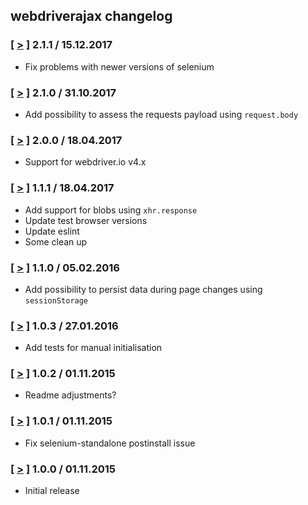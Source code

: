 ## webdriverajax changelog

### [ [>](https://github.com/chmanie/webdriverajax/tree/v2.1.1) ] 2.1.1 / 15.12.2017
* Fix problems with newer versions of selenium

### [ [>](https://github.com/chmanie/webdriverajax/tree/v2.1.0) ] 2.1.0 / 31.10.2017
* Add possibility to assess the requests payload using `request.body`

### [ [>](https://github.com/chmanie/webdriverajax/tree/v2.0.0) ] 2.0.0 / 18.04.2017
* Support for webdriver.io v4.x

### [ [>](https://github.com/chmanie/webdriverajax/tree/v1.1.1) ] 1.1.1 / 18.04.2017
* Add support for blobs using `xhr.response`
* Update test browser versions
* Update eslint
* Some clean up

### [ [>](https://github.com/chmanie/webdriverajax/tree/v1.1.0) ] 1.1.0 / 05.02.2016
* Add possibility to persist data during page changes using `sessionStorage`

### [ [>](https://github.com/chmanie/webdriverajax/tree/v1.0.3) ] 1.0.3 / 27.01.2016
* Add tests for manual initialisation

### [ [>](https://github.com/chmanie/webdriverajax/tree/v1.0.2) ] 1.0.2 / 01.11.2015
* Readme adjustments?

### [ [>](https://github.com/chmanie/webdriverajax/tree/v1.0.1) ] 1.0.1 / 01.11.2015
* Fix selenium-standalone postinstall issue

### [ [>](https://github.com/chmanie/webdriverajax/tree/v1.0.0) ] 1.0.0 / 01.11.2015
* Initial release
